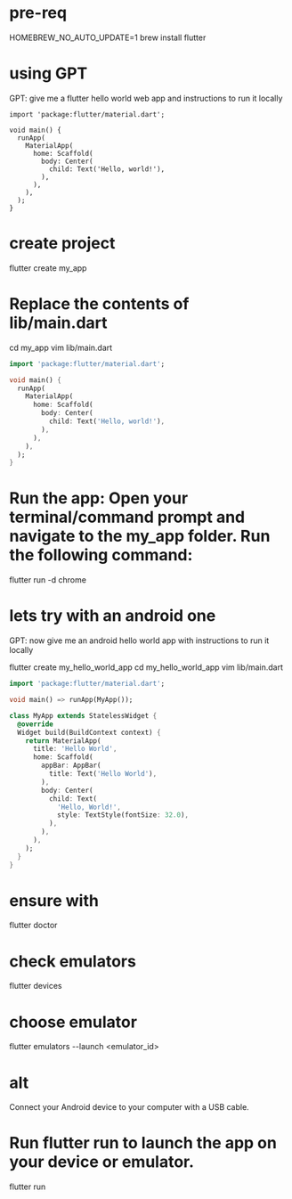 # pre-req
HOMEBREW_NO_AUTO_UPDATE=1 brew install flutter

# using GPT
GPT: give me a flutter hello world web app and instructions to run it locally
```
import 'package:flutter/material.dart';

void main() {
  runApp(
    MaterialApp(
      home: Scaffold(
        body: Center(
          child: Text('Hello, world!'),
        ),
      ),
    ),
  );
}

```
# create project
flutter create my_app

# Replace the contents of lib/main.dart
cd my_app
vim lib/main.dart
```lib/main.dart
import 'package:flutter/material.dart';

void main() {
  runApp(
    MaterialApp(
      home: Scaffold(
        body: Center(
          child: Text('Hello, world!'),
        ),
      ),
    ),
  );
}

```

# Run the app: Open your terminal/command prompt and navigate to the my_app folder. Run the following command:
flutter run -d chrome

# lets try with an android one
GPT: now give me an android hello world app with instructions to run it locally

flutter create my_hello_world_app
cd my_hello_world_app
vim lib/main.dart
```lib/main.dart
import 'package:flutter/material.dart';

void main() => runApp(MyApp());

class MyApp extends StatelessWidget {
  @override
  Widget build(BuildContext context) {
    return MaterialApp(
      title: 'Hello World',
      home: Scaffold(
        appBar: AppBar(
          title: Text('Hello World'),
        ),
        body: Center(
          child: Text(
            'Hello, World!',
            style: TextStyle(fontSize: 32.0),
          ),
        ),
      ),
    );
  }
}

```
# ensure with
flutter doctor

# check emulators
flutter devices

# choose emulator
flutter emulators --launch <emulator_id>

# alt
Connect your Android device to your computer with a USB cable.

# Run flutter run to launch the app on your device or emulator.
flutter run